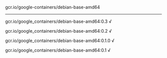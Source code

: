 gcr.io/google-containers/debian-base-amd64 

----
gcr.io/google_containers/debian-base-amd64:0.3 √

gcr.io/google_containers/debian-base-amd64:0.2 √

gcr.io/google_containers/debian-base-amd64:0.1.0 √

gcr.io/google_containers/debian-base-amd64:0.1 √


